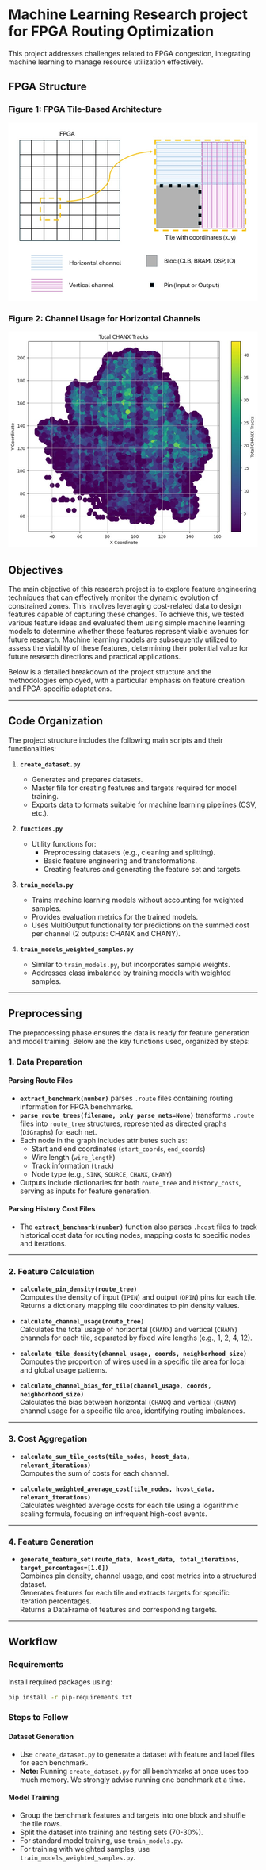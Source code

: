 # Machine Learning Research project for FPGA Routing Optimization

This project addresses challenges related to FPGA congestion, integrating machine learning to manage resource utilization effectively. 

## FPGA Structure

### Figure 1: FPGA Tile-Based Architecture
![FPGA Tile-Based Architecture](fpga_tile.png)

### Figure 2: Channel Usage for Horizontal Channels
![Channel Usage for Horizontal Channels](channel_usage.png)

## Objectives

The main objective of this research project is to explore feature engineering techniques that can effectively monitor the dynamic evolution of constrained zones. This involves leveraging cost-related data to design features capable of capturing these changes. To achieve this, we tested various feature ideas and evaluated them using simple machine learning models to determine whether these features represent viable avenues for future research. Machine learning models are subsequently utilized to assess the viability of these features, determining their potential value for future research directions and practical applications.

Below is a detailed breakdown of the project structure and the methodologies employed, with a particular emphasis on feature creation and FPGA-specific adaptations.

---

## Code Organization

The project structure includes the following main scripts and their functionalities:

1. **`create_dataset.py`**  
   - Generates and prepares datasets.  
   - Master file for creating features and targets required for model training.  
   - Exports data to formats suitable for machine learning pipelines (CSV, etc.).

2. **`functions.py`**  
   - Utility functions for:  
     - Preprocessing datasets (e.g., cleaning and splitting).  
     - Basic feature engineering and transformations.  
     - Creating features and generating the feature set and targets.

3. **`train_models.py`**  
   - Trains machine learning models without accounting for weighted samples.  
   - Provides evaluation metrics for the trained models.  
   - Uses MultiOutput functionality for predictions on the summed cost per channel (2 outputs: CHANX and CHANY).

4. **`train_models_weighted_samples.py`**  
   - Similar to `train_models.py`, but incorporates sample weights.  
   - Addresses class imbalance by training models with weighted samples.

---

## Preprocessing

The preprocessing phase ensures the data is ready for feature generation and model training. Below are the key functions used, organized by steps:

### 1. Data Preparation

#### Parsing Route Files  
- **`extract_benchmark(number)`** parses `.route` files containing routing information for FPGA benchmarks.  
- **`parse_route_trees(filename, only_parse_nets=None)`** transforms `.route` files into `route_tree` structures, represented as directed graphs (`DiGraphs`) for each net.  
- Each node in the graph includes attributes such as:
  - Start and end coordinates (`start_coords`, `end_coords`)
  - Wire length (`wire_length`)
  - Track information (`track`)
  - Node type (e.g., `SINK`, `SOURCE`, `CHANX`, `CHANY`)
- Outputs include dictionaries for both `route_tree` and `history_costs`, serving as inputs for feature generation.

#### Parsing History Cost Files  
- The **`extract_benchmark(number)`** function also parses `.hcost` files to track historical cost data for routing nodes, mapping costs to specific nodes and iterations.

---

### 2. Feature Calculation

- **`calculate_pin_density(route_tree)`**  
  Computes the density of input (`IPIN`) and output (`OPIN`) pins for each tile.  
  Returns a dictionary mapping tile coordinates to pin density values.

- **`calculate_channel_usage(route_tree)`**  
  Calculates the total usage of horizontal (`CHANX`) and vertical (`CHANY`) channels for each tile, separated by fixed wire lengths (e.g., 1, 2, 4, 12).

- **`calculate_tile_density(channel_usage, coords, neighborhood_size)`**  
  Computes the proportion of wires used in a specific tile area for local and global usage patterns.

- **`calculate_channel_bias_for_tile(channel_usage, coords, neighborhood_size)`**  
  Calculates the bias between horizontal (`CHANX`) and vertical (`CHANY`) channel usage for a specific tile area, identifying routing imbalances.

---

### 3. Cost Aggregation

- **`calculate_sum_tile_costs(tile_nodes, hcost_data, relevant_iterations)`**  
  Computes the sum of costs for each channel.  

- **`calculate_weighted_average_cost(tile_nodes, hcost_data, relevant_iterations)`**  
  Calculates weighted average costs for each tile using a logarithmic scaling formula, focusing on infrequent high-cost events.

---

### 4. Feature Generation

- **`generate_feature_set(route_data, hcost_data, total_iterations, target_percentages=[1.0])`**  
  Combines pin density, channel usage, and cost metrics into a structured dataset.  
  Generates features for each tile and extracts targets for specific iteration percentages.  
  Returns a DataFrame of features and corresponding targets.

---

## Workflow

### Requirements  
Install required packages using:  
```bash
pip install -r pip-requirements.txt
```

### Steps to Follow  

#### Dataset Generation  
- Use `create_dataset.py` to generate a dataset with feature and label files for each benchmark.  
- **Note:** Running `create_dataset.py` for all benchmarks at once uses too much memory. We strongly advise running one benchmark at a time.  

#### Model Training  
- Group the benchmark features and targets into one block and shuffle the tile rows.  
- Split the dataset into training and testing sets (70-30%).  
- For standard model training, use `train_models.py`.  
- For training with weighted samples, use `train_models_weighted_samples.py`.  
